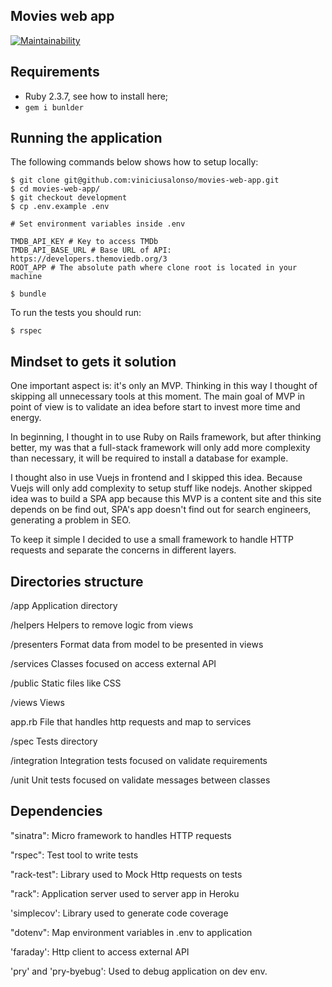 ## Movies web app
[![Maintainability](https://api.codeclimate.com/v1/badges/4bbe573ffdf9f9c8aaaa/maintainability)](https://codeclimate.com/github/viniciusalonso/movies-web-app/maintainability)

## Requirements

* Ruby 2.3.7, see how to install here;
* `gem i bunlder`

## Running the application

The following commands below shows how to setup locally:

```console
$ git clone git@github.com:viniciusalonso/movies-web-app.git
$ cd movies-web-app/
$ git checkout development
$ cp .env.example .env

# Set environment variables inside .env

TMDB_API_KEY # Key to access TMDb
TMDB_API_BASE_URL # Base URL of API: https://developers.themoviedb.org/3
ROOT_APP # The absolute path where clone root is located in your machine

$ bundle
```

To run the tests you should run:

```console
$ rspec
```

## Mindset to gets it solution

One important aspect is: it's only an MVP. Thinking in this way I thought of skipping all unnecessary tools at this moment. The main goal of MVP in point of view is to validate an idea before start to invest more time and energy.

In beginning, I thought in to use Ruby on Rails framework, but after thinking better, my was that a full-stack framework will only add more complexity than necessary, it will be required to install a database for example.

I thought also in use Vuejs in frontend and I skipped this idea. Because Vuejs will only add complexity to setup stuff like nodejs. Another skipped idea was to build a SPA app because this MVP is a content site and this site depends on be find out, SPA's app doesn't find out for search engineers, generating a problem in SEO.

To keep it simple I decided to use a small framework to handle HTTP requests and separate the concerns in different layers.

## Directories structure

/app                       Application directory

  /helpers                 Helpers to remove logic from views

  /presenters              Format data from model to be presented in views

  /services                Classes focused on access external API

  /public                  Static files like CSS

  /views                   Views

  app.rb                   File that handles http requests and map to services

/spec                      Tests directory

  /integration             Integration tests focused on validate requirements

  /unit                    Unit tests focused on validate messages between classes


## Dependencies

"sinatra": Micro framework to handles HTTP requests

"rspec":  Test tool to write tests

"rack-test": Library used to Mock Http requests on tests

"rack": Application server used to server app in Heroku

'simplecov': Library used to generate code coverage

"dotenv": Map environment variables in .env to application

'faraday': Http client to access external API

'pry' and 'pry-byebug': Used to debug application on dev env.



